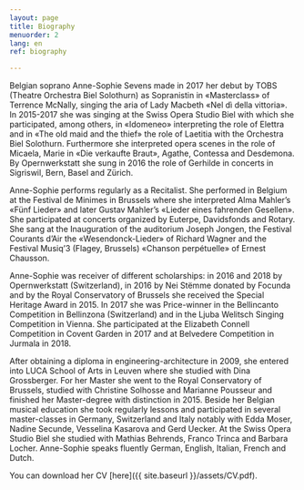 ```yaml
---
layout: page
title: Biography
menuorder: 2
lang: en
ref: biography

---
```

Belgian soprano Anne-Sophie Sevens made in 2017 her debut by TOBS (Theatre Orchestra Biel Solothurn) as Sopranistin in «Masterclass» of Terrence McNally, singing the aria of Lady Macbeth «Nel dì della vittoria». In 2015-2017 she was singing at the Swiss Opera Studio Biel with which she participated, among others, in «Idomeneo» interpreting the role of Elettra and in «The old maid and the thief» the role of Laetitia with the Orchestra Biel Solothurn. Furthermore she interpreted opera scenes in the role of Micaela, Marie in «Die verkaufte Braut», Agathe, Contessa and Desdemona. By Opernwerkstatt she sung in 2016 the role of Gerhilde in concerts in Sigriswil, Bern, Basel and Zürich. 

Anne-Sophie performs regularly as a Recitalist. She performed in Belgium at the Festival de Minimes in Brussels where she interpreted Alma Mahler’s «Fünf Lieder» and later Gustav Mahler’s «Lieder eines fahrenden Gesellen». She participated at concerts organized by Euterpe, Davidsfonds and Rotary. She sang at the Inauguration of the auditorium Joseph Jongen, the Festival Courants d’Air the «Wesendonck-Lieder» of Richard Wagner and the Festival Musiq’3 (Flagey, Brussels) «Chanson perpétuelle» of Ernest Chausson. 

Anne-Sophie was receiver of different scholarships: in 2016 and 2018 by Opernwerkstatt (Switzerland), in 2016 by Nei Stëmme donated by Focunda and by the Royal Conservatory of Brussels she received the Special Heritage Award in 2015. 
In 2017 she was Price-winner in the Bellincanto Competition in Bellinzona (Switzerland) and in the Ljuba Welitsch Singing Competition in Vienna. She participated at the Elizabeth Connell Competition in Covent Garden in 2017 and at Belvedere Competition in Jurmala in 2018. 

After obtaining a diploma in engineering-architecture in 2009, she entered into LUCA School of Arts in Leuven where she studied with Dina Grossberger. For her Master she went to the Royal Conservatory of Brussels, studied with Christine Solhosse and Marianne Pousseur and finished her Master-degree with distinction in 2015. Beside her Belgian musical education she took regularly lessons and participated in several master-classes in Germany, Switzerland and Italy notably with Edda Moser, Nadine Secunde, Vesselina Kasarova and Gerd Uecker. At the Swiss Opera Studio Biel she studied with Mathias Behrends, Franco Trinca and Barbara Locher. Anne-Sophie speaks fluently German, English, Italian, French and Dutch. 
 



You can download her CV [here]({{ site.baseurl }}/assets/CV.pdf).

